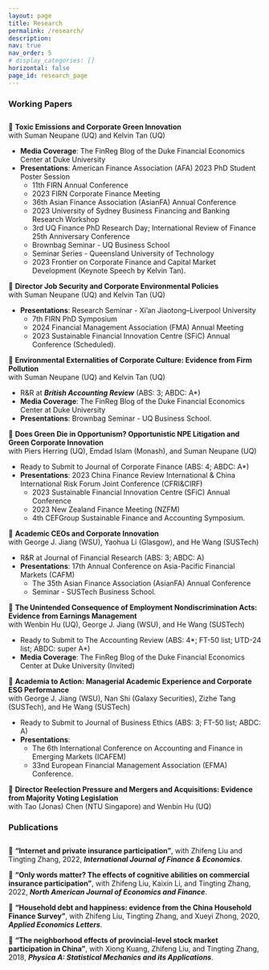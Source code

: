 ```yaml
---
layout: page
title: Research
permalink: /research/
description: 
nav: true
nav_order: 5
# display_categories: []
horizontal: false
page_id: research_page
---
```

<style>
#working-papers, #publications {
    padding-bottom: 0.7rem;
}
.research_page .sub-s-title
{
  padding-left: 1.5rem;
}
</style>
<p class="research-sep"></p>



### Working Papers


📄 **Toxic Emissions and Corporate Green Innovation**
<br><span class="sub-s-title">with Suman Neupane (UQ) and Kelvin Tan (UQ)</span>
- **Media Coverage**: The FinReg Blog of the Duke Financial Economics Center at Duke University
- **Presentations**: American Finance Association (AFA) 2023 PhD Student Poster Session
  - 11th FIRN Annual Conference
  - 2023 FIRN Corporate Finance Meeting
  - 36th Asian Finance Association (AsianFA) Annual Conference
  - 2023 University of Sydney Business Financing and Banking Research Workshop
  - 3rd UQ Finance PhD Research Day; International Review of Finance 25th Anniversary Conference
  - Brownbag Seminar - UQ Business School
  - Seminar Series - Queensland University of Technology
  - 2023 Frontier on Corporate Finance and Capital Market Development (Keynote Speech by Kelvin Tan).
  
<p class="research-sep2"></p>

📄  **Director Job Security and Corporate Environmental Policies**
<br><span class="sub-s-title">with Suman Neupane (UQ) and Kelvin Tan (UQ)</span>
- **Presentations**: Research Seminar - Xi’an Jiaotong–Liverpool University
  - 7th FIRN PhD Symposium
  - 2024  Financial Management Association (FMA) Annual Meeting
  - 2023 Sustainable Financial Innovation Centre (SFiC) Annual Conference (Scheduled). 

<p class="research-sep2"></p>

📄  **Environmental Externalities of Corporate Culture: Evidence from Firm Pollution**
<br><span class="sub-s-title">with Suman Neupane (UQ) and Kelvin Tan (UQ)</span>
- R&R at _**British Accounting Review**_ (ABS: 3; ABDC: A*)
- **Media Coverage**: The FinReg Blog of the Duke Financial Economics Center at Duke University
- **Presentations**: Brownbag Seminar - UQ Business School. 

<p class="research-sep2"></p>


📄 **Does Green Die in Opportunism? Opportunistic NPE Litigation and Green Corporate Innovation**
<br><span class="sub-s-title">with Piers Herring (UQ), Emdad Islam (Monash), and Suman Neupane (UQ)</span>
- Ready to Submit to Journal of Corporate Finance (ABS: 4; ABDC: A*)
- **Presentations**: 2023 China Finance Review International & China International Risk Forum Joint Conference
   (CFRI&CIRF)
  - 2023 Sustainable Financial Innovation Centre (SFiC) Annual Conference
  - 2023 New Zealand Finance Meeting (NZFM)
  - 4th CEFGroup Sustainable Finance and Accounting Symposium.

<p class="research-sep2"></p>

📄  **Academic CEOs and Corporate Innovation**
<br><span class="sub-s-title">with George J. Jiang (WSU), Yaohua Li (Glasgow), and He Wang (SUSTech)</span>
- R&R at Journal of Financial Research (ABS: 3; ABDC: A)
- **Presentations**: 17th Annual Conference on Asia-Pacific Financial Markets (CAFM)
  - The 35th Asian Finance Association (AsianFA) Annual Conference
  - Seminar - SUSTech Business School.

<p class="research-sep2"></p>

📄 **The Unintended Consequence of Employment Nondiscrimination Acts: Evidence from Earnings Management**
<br><span class="sub-s-title">with Wenbin Hu (UQ), George J. Jiang (WSU), and He Wang (SUSTech)</span>
- Ready to Submit to The Accounting Review (ABS: 4*; FT-50 list; UTD-24 list; ABDC: super A*)
- **Media Coverage**: The FinReg Blog of the Duke Financial Economics Center at Duke University (Invited)

<p class="research-sep2"></p>

📄  **Academia to Action: Managerial Academic Experience and Corporate ESG Performance**
<br><span class="sub-s-title">with George J. Jiang (WSU), Nan Shi (Galaxy Securities), Zizhe Tang (SUSTech), and He Wang (SUSTech)</span>
- Ready to Submit to Journal of Business Ethics (ABS: 3; FT-50 list; ABDC: A)
- **Presentations**: 
  - The 6th International Conference on Accounting and Finance in Emerging Markets (ICAFEM)
  - 33nd European Financial Management Association (EFMA) Conference.

<p class="research-sep2"></p>

📄 **Director Reelection Pressure and Mergers and Acquisitions: Evidence from Majority Voting Legislation**
<br><span class="sub-s-title">with Tao (Jonas) Chen (NTU Singapore) and Wenbin Hu (UQ)</span>

<p class="research-sep"></p>

### Publications


📄 **“Internet and private insurance participation”**, with Zhifeng Liu and Tingting Zhang, 2022, _**International
   Journal of Finance & Economics**_.

📄 **“Only words matter? The effects of cognitive abilities on commercial insurance participation”**, with
   Zhifeng Liu, Kaixin Li, and Tingting Zhang, 2022, _**North American Journal of Economics and Finance**_.

📄 **“Household debt and happiness: evidence from the China Household Finance Survey”**, with Zhifeng
   Liu, Tingting Zhang, and Xueyi Zhong, 2020, _**Applied Economics Letters**_.

📄 **“The neighborhood effects of provincial-level stock market participation in China”**, with Xiong Kuang,
   Zhifeng Liu, and Tingting Zhang, 2018, _**Physica A: Statistical Mechanics and its Applications**_.
